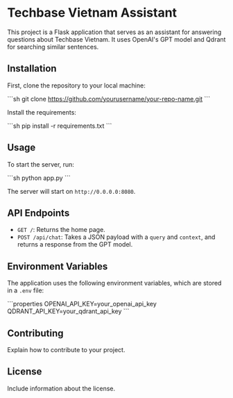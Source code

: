 # Techbase Vietnam Assistant

This project is a Flask application that serves as an assistant for answering questions about Techbase Vietnam. It uses OpenAI's GPT model and Qdrant for searching similar sentences.

## Installation

First, clone the repository to your local machine:

\```sh
git clone https://github.com/yourusername/your-repo-name.git
\```

Install the requirements:

\```sh
pip install -r requirements.txt
\```

## Usage

To start the server, run:

\```sh
python app.py
\```

The server will start on `http://0.0.0.0:8080`.

## API Endpoints

- `GET /`: Returns the home page.
- `POST /api/chat`: Takes a JSON payload with a `query` and `context`, and returns a response from the GPT model.

## Environment Variables

The application uses the following environment variables, which are stored in a `.env` file:

\```properties
OPENAI_API_KEY=your_openai_api_key
QDRANT_API_KEY=your_qdrant_api_key
\```

## Contributing

Explain how to contribute to your project.

## License

Include information about the license.